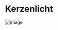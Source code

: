 # Kerzenlicht

![image](https://github.com/AleMar21430/Kerzenlicht/assets/99276653/2d342015-c80b-4828-84c1-e7d570d8dabb)
